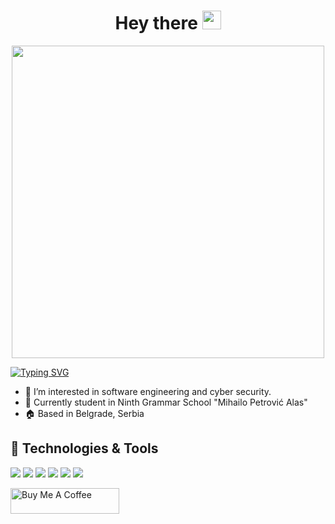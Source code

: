 <h1 align="center">
  Hey there
  <img src="https://media.giphy.com/media/hvRJCLFzcasrR4ia7z/giphy.gif" width="30px"/>
</h1>  
<div align="center">
  <img src="https://i.imgur.com/uaUIC06.gif" width="500"/>
</div>

<a href="#"><img src="https://readme-typing-svg.herokuapp.com?font=Fira+Code&size=28&pause=1000&color=5F7FFF&center=true&vCenter=true&width=1080&lines=My+name+is+Petar!;I'm+a+C%23+Software+Developer!;Currently+learning+JavaScript;Don't+hesitate+to+contact+me!" alt="Typing SVG" /></a>

- 👀 I’m interested in software engineering and cyber security.
- 🏫 Currently student in Ninth Grammar School "Mihailo Petrović Alas"   
- 🏠 Based in Belgrade, Serbia  


## 🔧 Technologies & Tools
![](https://img.shields.io/badge/OS-Windows-informational?style=flat&logo=windows&logoColor=white&color=5F7FFF)
![](https://img.shields.io/badge/Editor-Visual_Studio_2022-informational?style=flat&logo=visualstudio&logoColor=white&color=5F7FFF)
![](https://img.shields.io/badge/Code-CSharp-informational?style=flat&logo=csharp&logoColor=white&color=5F7FFF)
![](https://img.shields.io/badge/Code-Python-informational?style=flat&logo=python&logoColor=white&color=5F7FFF)
![](https://img.shields.io/badge/Tools-Microsoft_SQL_Server-informational?style=flat&logo=microsoftsqlserver&logoColor=white&color=5F7FFF)
![](https://img.shields.io/badge/Tools-PostgreSQL-informational?style=flat&logo=postgresql&logoColor=white&color=5F7FFF)


<a href="https://www.buymeacoffee.com/brkicpetar" target="_blank"><img src="https://cdn.buymeacoffee.com/buttons/default-blue.png" alt="Buy Me A Coffee" height="41" width="174"></a>
